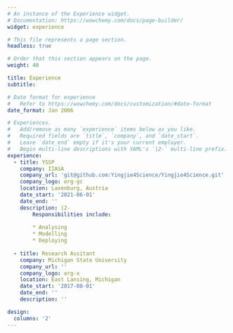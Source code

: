 ```yaml
---
# An instance of the Experience widget.
# Documentation: https://wowchemy.com/docs/page-builder/
widget: experience

# This file represents a page section.
headless: true

# Order that this section appears on the page.
weight: 40

title: Experience
subtitle:

# Date format for experience
#   Refer to https://wowchemy.com/docs/customization/#date-format
date_format: Jan 2006

# Experiences.
#   Add/remove as many `experience` items below as you like.
#   Required fields are `title`, `company`, and `date_start`.
#   Leave `date_end` empty if it's your current employer.
#   Begin multi-line descriptions with YAML's `|2-` multi-line prefix.
experience:
  - title: YSSP
    company: IIASA
    company_url: 'git@github.com:Yingjie4Science/Yingjie4Science.git'
    company_logo: org-gc
    location: Laxenburg, Austria
    date_start: '2021-06-01'
    date_end: ''
    description: |2-
        Responsibilities include:
        
        * Analysing
        * Modelling
        * Deploying
        
  - title: Research Assitant
    company: Michigan State University
    company_url: ''
    company_logo: org-x
    location: East Lansing, Michigan
    date_start: '2017-08-01'
    date_end: ''
    description: ''

design:
  columns: '2'
---
```


